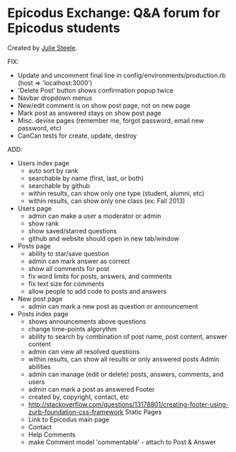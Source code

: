 # Epicodus Exchange: Q&A forum for Epicodus students

Created by [Julie Steele](http://juliesteele.site44.com/).


FIX:
- Update and uncomment final line in config/environments/production.rb (host => 'localhost:3000')
- 'Delete Post' button shows confirmation popup twice
- Navbar dropdown menus
- New/edit comment is on show post page, not on new page
- Mark post as answered stays on show post page
- Misc. devise pages (remember me, forgot password, email new password, etc)
- CanCan tests for create, update, destroy

ADD:
- Users index page
  - auto sort by rank
  - searchable by name (first, last, or both)
  - searchable by github
  - within results, can show only one type (student, alumni, etc)
  - within results, can show only one class (ex: Fall 2013)
- Users page
  - admin can make a user a moderator or admin
  - show rank
  - show saved/starred questions
  - github and website should open in new tab/window
- Posts page
  - ability to star/save question
  - admin can mark answer as correct
  - show all comments for post
  - fix word limits for posts, answers, and comments
  - fix text size for comments
  - allow people to add code to posts and answers
- New post page
  - admin can mark a new post as question or announcement
- Posts index page
  - shows announcements above questions
  - change time-points algorythm
  - ability to search by combination of post name, post content, answer content
  - admin can view all resolved questions
  - within results, can show all results or only answered posts
Admin abilities
  - admin can manage (edit or delete) posts, answers, comments, and users
  - admin can mark a post as answered
Footer
  - created by, copyright, contact, etc
  - http://stackoverflow.com/questions/13178801/creating-footer-using-zurb-foundation-css-framework
Static Pages
  - Link to Epicodus main page
  - Contact
  - Help
Comments
  - make Comment model 'commentable' - attach to Post & Answer
